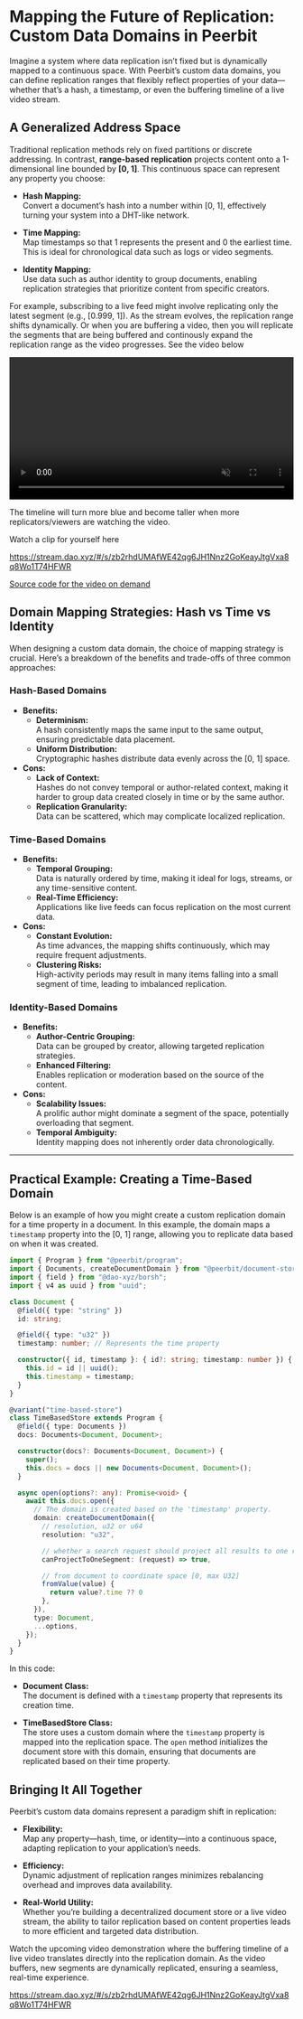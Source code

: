 # Mapping the Future of Replication: Custom Data Domains in Peerbit

Imagine a system where data replication isn’t fixed but is dynamically mapped to a continuous space. With Peerbit’s custom data domains, you can define replication ranges that flexibly reflect properties of your data—whether that’s a hash, a timestamp, or even the buffering timeline of a live video stream.


## A Generalized Address Space
Traditional replication methods rely on fixed partitions or discrete addressing. In contrast, **range-based replication** projects content onto a 1-dimensional line bounded by **[0, 1]**. This continuous space can represent any property you choose:

- **Hash Mapping:**  
  Convert a document’s hash into a number within [0, 1], effectively turning your system into a DHT-like network.

- **Time Mapping:**  
  Map timestamps so that 1 represents the present and 0 the earliest time. This is ideal for chronological data such as logs or video segments.

- **Identity Mapping:**  
  Use data such as author identity to group documents, enabling replication strategies that prioritize content from specific creators.

For example, subscribing to a live feed might involve replicating only the latest segment (e.g., [0.999, 1]). As the stream evolves, the replication range shifts dynamically. Or when you are buffering a video, then you will replicate the segments that are being buffered and continously expand the replication range as the video progresses. See the video below 

<video src="/topics/custom-domain/buffer.mp4" controls muted style="width: 100%" ></video>

The timeline will turn more blue and become taller when more replicators/viewers are watching the video.

Watch a clip for yourself here 

https://stream.dao.xyz/#/s/zb2rhdUMAfWE42qg6JH1Nnz2GoKeayJtgVxa8q8Wo1T74HFWR

[Source code for the video on demand](https://github.com/dao-xyz/peerbit-examples/tree/master/packages/live-streaming)

## Domain Mapping Strategies: Hash vs Time vs Identity
When designing a custom data domain, the choice of mapping strategy is crucial. Here’s a breakdown of the benefits and trade-offs of three common approaches:

### Hash-Based Domains
- **Benefits:**
  - **Determinism:**  
    A hash consistently maps the same input to the same output, ensuring predictable data placement.
  - **Uniform Distribution:**  
    Cryptographic hashes distribute data evenly across the [0, 1] space.
- **Cons:**
  - **Lack of Context:**  
    Hashes do not convey temporal or author-related context, making it harder to group data created closely in time or by the same author.
  - **Replication Granularity:**  
    Data can be scattered, which may complicate localized replication.

### Time-Based Domains

- **Benefits:**
  - **Temporal Grouping:**  
    Data is naturally ordered by time, making it ideal for logs, streams, or any time-sensitive content.
  - **Real-Time Efficiency:**  
    Applications like live feeds can focus replication on the most current data.
- **Cons:**
  - **Constant Evolution:**  
    As time advances, the mapping shifts continuously, which may require frequent adjustments.
  - **Clustering Risks:**  
    High-activity periods may result in many items falling into a small segment of time, leading to imbalanced replication.

### Identity-Based Domains
- **Benefits:**
  - **Author-Centric Grouping:**  
    Data can be grouped by creator, allowing targeted replication strategies.
  - **Enhanced Filtering:**  
    Enables replication or moderation based on the source of the content.
- **Cons:**
  - **Scalability Issues:**  
    A prolific author might dominate a segment of the space, potentially overloading that segment.
  - **Temporal Ambiguity:**  
    Identity mapping does not inherently order data chronologically.

---

## Practical Example: Creating a Time-Based Domain

Below is an example of how you might create a custom replication domain for a time property in a document. In this example, the domain maps a `timestamp` property into the [0, 1] range, allowing you to replicate data based on when it was created.

```typescript
import { Program } from "@peerbit/program";
import { Documents, createDocumentDomain } from "@peerbit/document-store";
import { field } from "@dao-xyz/borsh";
import { v4 as uuid } from "uuid";

class Document {
  @field({ type: "string" })
  id: string;

  @field({ type: "u32" })
  timestamp: number; // Represents the time property

  constructor({ id, timestamp }: { id?: string; timestamp: number }) {
    this.id = id || uuid();
    this.timestamp = timestamp;
  }
}

@variant("time-based-store")
class TimeBasedStore extends Program {
  @field({ type: Documents })
  docs: Documents<Document, Document>;

  constructor(docs?: Documents<Document, Document>) {
    super();
    this.docs = docs || new Documents<Document, Document>();
  }

  async open(options?: any): Promise<void> {
    await this.docs.open({
      // The domain is created based on the 'timestamp' property.
      domain: createDocumentDomain({
        // resolution, u32 or u64
        resolution: "u32",

        // whether a search request should project all results to one replication range
        canProjectToOneSegment: (request) => true,

        // from document to coordinate space [0, max U32]
        fromValue(value) {
          return value?.time ?? 0
        },
      }),
      type: Document,
      ...options,
    });
  }
}

```

In this code:

- **Document Class:**  
  The document is defined with a `timestamp` property that represents its creation time.

- **TimeBasedStore Class:**  
  The store uses a custom domain where the `timestamp` property is mapped into the replication space. The `open` method initializes the document store with this domain, ensuring that documents are replicated based on their time property.


## Bringing It All Together
Peerbit’s custom data domains represent a paradigm shift in replication:

- **Flexibility:**  
  Map any property—hash, time, or identity—into a continuous space, adapting replication to your application’s needs.
  
- **Efficiency:**  
  Dynamic adjustment of replication ranges minimizes rebalancing overhead and improves data availability.
  
- **Real-World Utility:**  
  Whether you’re building a decentralized document store or a live video stream, the ability to tailor replication based on content properties leads to more efficient and targeted data distribution.

Watch the upcoming video demonstration where the buffering timeline of a live video translates directly into the replication domain. As the video buffers, new segments are dynamically replicated, ensuring a seamless, real-time experience.

https://stream.dao.xyz/#/s/zb2rhdUMAfWE42qg6JH1Nnz2GoKeayJtgVxa8q8Wo1T74HFWR
